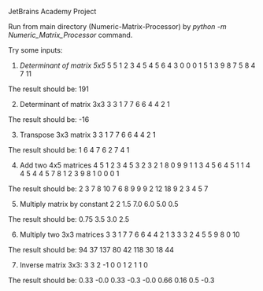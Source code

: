 JetBrains Academy Project

Run from main directory (Numeric-Matrix-Processor) by *python -m Numeric_Matrix_Processor* command.

Try some inputs:

1. *Determinant of matrix 5x5*
5 5
1 2 3 4 5
4 5 6 4 3
0 0 0 1 5
1 3 9 8 7
5 8 4 7 11

The result should be:
191

2. Determinant of matrix 3x3
3 3
1 7 7
6 6 4
4 2 1

The result should be:
-16

3. Transpose 3x3 matrix
3 3
1 7 7
6 6 4
4 2 1

The result should be:
1 6 4
7 6 2
7 4 1

4. Add two 4x5 matrices
4 5
1 2 3 4 5
3 2 3 2 1
8 0 9 9 1
1 3 4 5 6
4 5
1 1 4 4 5
4 4 5 7 8
1 2 3 9 8
1 0 0 0 1

The result should be:
2 3 7 8 10
7 6 8 9 9
9 2 12 18 9
2 3 4 5 7

5. Multiply matrix by constant
2 2
1.5 7.0
6.0 5.0
0.5

The result should be:
0.75 3.5
3.0 2.5

6. Multiply two 3x3 matrices
3 3
1 7 7
6 6 4
4 2 1
3 3
3 2 4
5 5 9
8 0 10

The result should be:
94 37 137
80 42 118
30 18 44

7. Inverse matrix 3x3:
3 3
2 -1 0
0 1 2
1 1 0

The result should be:
0.33 -0.0 0.33
-0.3 -0.0 0.66
0.16 0.5 -0.3